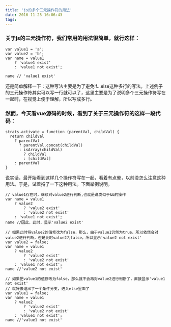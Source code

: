 ```yaml
---
title: 'js的多个三元操作符的用法'
date: 2016-11-25 16:06:43
tags:
---
```



### 关于js的三元操作符，我们常用的用法很简单，就行这样：
```
var value1 = 'a';
var value2 = 'b';
var name = value1
    ? 'value1 exist'
    : 'value1 not exist';

name // 'value1 exist'
```
还是简单解释一下：这种写法主要是为了避免if...else这种多行的写法。上述例子的三元操作符其实可以写一行就可以了，这里主要是为了说明多个三元操作符写在一起时，在视觉上便于理解，所以写成多行。

### 然而，今天看vue源码的时候，看到了关于三元操作符的这样一段代码：
```
strats.activate = function (parentVal, childVal) {
  return childVal
    ? parentVal
      ? parentVal.concat(childVal)
      : isArray(childVal)
        ? childVal
        : [childVal]
    : parentVal
}
```
说实话，最开始看到这样几个操作符写在一起，看着有点晕，以前没怎么注意这种用法。于是，试着捋了一下这种用法。下面举例说明。

```
// value1存在时，继续对value2进行判断,也就是说类似于&&的操作
var name = value1
    ? value2
        ? 'value2 exist'
        : 'value2 not exist'
    : 'value1 not exist';
name //因此，此时，显示'value2 exist'
```

```
// 如果此时将value2的值修改为false，那么，由于value1仍然为true，所以依然会对value2进行判断，但是此时value2为false，所以显示'value2 not exist'
var value2 = false;
var name = value1
    ? value2
        ? 'value2 exist'
        : 'value2 not exist'
    : 'value1 not exist';
name //'value2 not exist'
```

```
// 如果把value1的值修改为false，那么就不会再对value2进行判断了，直接显示'value1 not exist'
// 就好像退出了一个条件分支，进入else里面了
var value1 = false;
var name = value1
    ? value2
        ? 'value2 exist'
        : 'value2 not exist'
    : 'value1 not exist';
name //'value1 not exist'
```